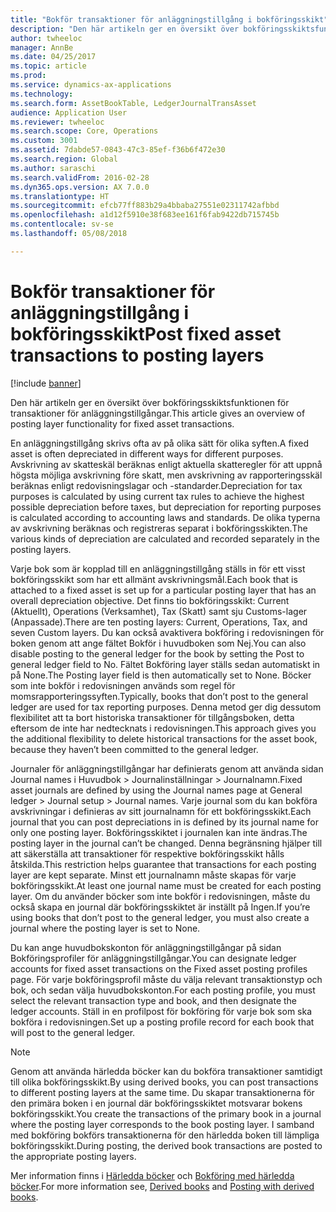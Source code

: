```yaml
---
title: "Bokför transaktioner för anläggningstillgång i bokföringsskikt"
description: "Den här artikeln ger en översikt över bokföringsskiktsfunktionen för transaktioner för anläggningstillgångar."
author: twheeloc
manager: AnnBe
ms.date: 04/25/2017
ms.topic: article
ms.prod: 
ms.service: dynamics-ax-applications
ms.technology: 
ms.search.form: AssetBookTable, LedgerJournalTransAsset
audience: Application User
ms.reviewer: twheeloc
ms.search.scope: Core, Operations
ms.custom: 3001
ms.assetid: 7dabde57-0843-47c3-85ef-f36b6f472e30
ms.search.region: Global
ms.author: saraschi
ms.search.validFrom: 2016-02-28
ms.dyn365.ops.version: AX 7.0.0
ms.translationtype: HT
ms.sourcegitcommit: efcb77ff883b29a4bbaba27551e02311742afbbd
ms.openlocfilehash: a1d12f5910e38f683ee161f6fab9422db715745b
ms.contentlocale: sv-se
ms.lasthandoff: 05/08/2018

---
```


# <a name="post-fixed-asset-transactions-to-posting-layers"></a><span data-ttu-id="73837-103">Bokför transaktioner för anläggningstillgång i bokföringsskikt</span><span class="sxs-lookup"><span data-stu-id="73837-103">Post fixed asset transactions to posting layers</span></span>

[!include [banner](../includes/banner.md)]

<span data-ttu-id="73837-104">Den här artikeln ger en översikt över bokföringsskiktsfunktionen för transaktioner för anläggningstillgångar.</span><span class="sxs-lookup"><span data-stu-id="73837-104">This article gives an overview of posting layer functionality for fixed asset transactions.</span></span>

<span data-ttu-id="73837-105">En anläggningstillgång skrivs ofta av på olika sätt för olika syften.</span><span class="sxs-lookup"><span data-stu-id="73837-105">A fixed asset is often depreciated in different ways for different purposes.</span></span> <span data-ttu-id="73837-106">Avskrivning av skatteskäl beräknas enligt aktuella skatteregler för att uppnå högsta möjliga avskrivning före skatt, men avskrivning av rapporteringsskäl beräknas enligt redovisningslagar och -standarder.</span><span class="sxs-lookup"><span data-stu-id="73837-106">Depreciation for tax purposes is calculated by using current tax rules to achieve the highest possible depreciation before taxes, but depreciation for reporting purposes is calculated according to accounting laws and standards.</span></span> <span data-ttu-id="73837-107">De olika typerna av avskrivning beräknas och registreras separat i bokföringsskikten.</span><span class="sxs-lookup"><span data-stu-id="73837-107">The various kinds of depreciation are calculated and recorded separately in the posting layers.</span></span>

<span data-ttu-id="73837-108">Varje bok som är kopplad till en anläggningstillgång ställs in för ett visst bokföringsskikt som har ett allmänt avskrivningsmål.</span><span class="sxs-lookup"><span data-stu-id="73837-108">Each book that is attached to a fixed asset is set up for a particular posting layer that has an overall depreciation objective.</span></span> <span data-ttu-id="73837-109">Det finns tio bokföringsskikt: Current (Aktuellt), Operations (Verksamhet), Tax (Skatt) samt sju Customs-lager (Anpassade).</span><span class="sxs-lookup"><span data-stu-id="73837-109">There are ten posting layers: Current, Operations, Tax, and seven Custom layers.</span></span> <span data-ttu-id="73837-110">Du kan också avaktivera bokföring i redovisningen för boken genom att ange fältet Bokför i huvudboken som Nej.</span><span class="sxs-lookup"><span data-stu-id="73837-110">You can also disable posting to the general ledger for the book by setting the Post to general ledger field to No.</span></span> <span data-ttu-id="73837-111">Fältet Bokföring layer ställs sedan automatiskt in på None.</span><span class="sxs-lookup"><span data-stu-id="73837-111">The Posting layer field is then automatically set to None.</span></span> <span data-ttu-id="73837-112">Böcker som inte bokför i redovisningen används som regel för momsrapporteringssyften.</span><span class="sxs-lookup"><span data-stu-id="73837-112">Typically, books that don’t post to the general ledger are used for tax reporting purposes.</span></span> <span data-ttu-id="73837-113">Denna metod ger dig dessutom flexibilitet att ta bort historiska transaktioner för tillgångsboken, detta eftersom de inte har nedtecknats i redovisningen.</span><span class="sxs-lookup"><span data-stu-id="73837-113">This approach gives you the additional flexibility to delete historical transactions for the asset book, because they haven’t been committed to the general ledger.</span></span>

<span data-ttu-id="73837-114">Journaler för anläggningstillgångar har definierats genom att använda sidan Journal names i Huvudbok > Journalinställningar > Journalnamn.</span><span class="sxs-lookup"><span data-stu-id="73837-114">Fixed asset journals are defined by using the Journal names page at General ledger > Journal setup > Journal names.</span></span> <span data-ttu-id="73837-115">Varje journal som du kan bokföra avskrivningar i definieras av sitt journalnamn för ett bokföringsskikt.</span><span class="sxs-lookup"><span data-stu-id="73837-115">Each journal that you can post depreciations in is defined by its journal name for only one posting layer.</span></span> <span data-ttu-id="73837-116">Bokföringsskiktet i journalen kan inte ändras.</span><span class="sxs-lookup"><span data-stu-id="73837-116">The posting layer in the journal can’t be changed.</span></span> <span data-ttu-id="73837-117">Denna begränsning hjälper till att säkerställa att transaktioner för respektive bokföringsskikt hålls åtskilda.</span><span class="sxs-lookup"><span data-stu-id="73837-117">This restriction helps guarantee that transactions for each posting layer are kept separate.</span></span> <span data-ttu-id="73837-118">Minst ett journalnamn måste skapas för varje bokföringsskikt.</span><span class="sxs-lookup"><span data-stu-id="73837-118">At least one journal name must be created for each posting layer.</span></span> <span data-ttu-id="73837-119">Om du använder böcker som inte bokför i redovisningen, måste du också skapa en journal där bokföringsskiktet är inställt på Ingen.</span><span class="sxs-lookup"><span data-stu-id="73837-119">If you’re using books that don’t post to the general ledger, you must also create a journal where the posting layer is set to None.</span></span>

<span data-ttu-id="73837-120">Du kan ange huvudbokskonton för anläggningstillgångar på sidan Bokföringsprofiler för anläggningstillgångar.</span><span class="sxs-lookup"><span data-stu-id="73837-120">You can designate ledger accounts for fixed asset transactions on the Fixed asset posting profiles page.</span></span> <span data-ttu-id="73837-121">För varje bokföringsprofil måste du välja relevant transaktionstyp och bok, och sedan välja huvudbokskonton.</span><span class="sxs-lookup"><span data-stu-id="73837-121">For each posting profile, you must select the relevant transaction type and book, and then designate the ledger accounts.</span></span> <span data-ttu-id="73837-122">Ställ in en profilpost för bokföring för varje bok som ska bokföra i redovisningen.</span><span class="sxs-lookup"><span data-stu-id="73837-122">Set up a posting profile record for each book that will post to the general ledger.</span></span>

> [!NOTE] 
> <span data-ttu-id="73837-123">Genom att använda härledda böcker kan du bokföra transaktioner samtidigt till olika bokföringsskikt.</span><span class="sxs-lookup"><span data-stu-id="73837-123">By using derived books, you can post transactions to different posting layers at the same time.</span></span> <span data-ttu-id="73837-124">Du skapar transaktionerna för den primära boken i en journal där bokföringsskiktet motsvarar bokens bokföringsskikt.</span><span class="sxs-lookup"><span data-stu-id="73837-124">You create the transactions of the primary book in a journal where the posting layer corresponds to the book posting layer.</span></span> <span data-ttu-id="73837-125">I samband med bokföring bokförs transaktionerna för den härledda boken till lämpliga bokföringsskikt.</span><span class="sxs-lookup"><span data-stu-id="73837-125">During posting, the derived book transactions are posted to the appropriate posting layers.</span></span>

<span data-ttu-id="73837-126">Mer information finns i [Härledda böcker](derived-books.md) och [Bokföring med härledda böcker](post-derived-value-models.md).</span><span class="sxs-lookup"><span data-stu-id="73837-126">For more information see, [Derived books](derived-books.md) and [Posting with derived books](post-derived-value-models.md).</span></span>




